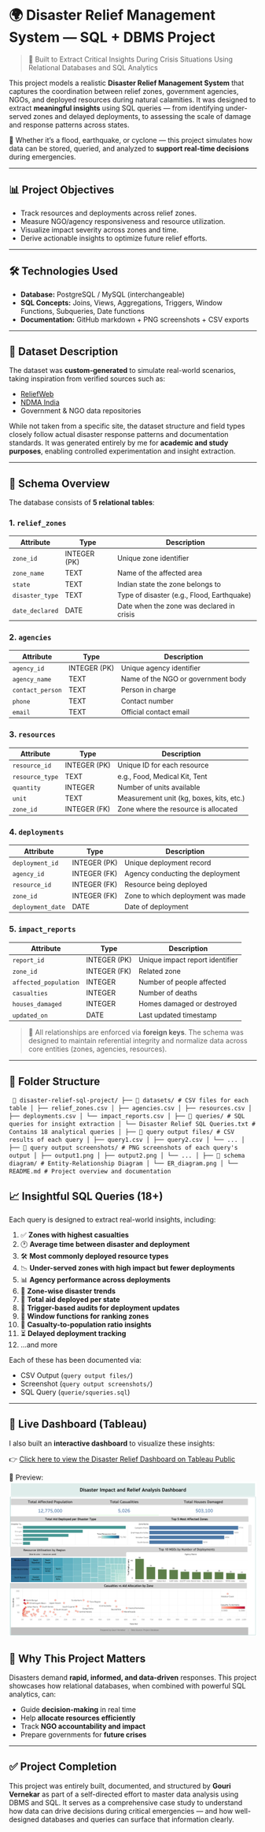 # 🌍 Disaster Relief Management System — SQL + DBMS Project

> 🚨 Built to Extract Critical Insights During Crisis Situations Using Relational Databases and SQL Analytics

This project models a realistic **Disaster Relief Management System** that captures the coordination between relief zones, government agencies, NGOs, and deployed resources during natural calamities. It was designed to extract **meaningful insights** using SQL queries — from identifying under-served zones and delayed deployments, to assessing the scale of damage and response patterns across states.

📌 Whether it’s a flood, earthquake, or cyclone — this project simulates how data can be stored, queried, and analyzed to **support real-time decisions** during emergencies.

---

## 📊 Project Objectives

- Track resources and deployments across relief zones.
- Measure NGO/agency responsiveness and resource utilization.
- Visualize impact severity across zones and time.
- Derive actionable insights to optimize future relief efforts.

---

## 🛠️ Technologies Used

- **Database:** PostgreSQL / MySQL (interchangeable)
- **SQL Concepts:** Joins, Views, Aggregations, Triggers, Window Functions, Subqueries, Date functions
- **Documentation:** GitHub markdown + PNG screenshots + CSV exports

---

## 🧾 Dataset Description

The dataset was **custom-generated** to simulate real-world scenarios, taking inspiration from verified sources such as:
- [ReliefWeb](https://reliefweb.int/)
- [NDMA India](https://ndma.gov.in/)
- Government & NGO data repositories

While not taken from a specific site, the dataset structure and field types closely follow actual disaster response patterns and documentation standards. It was generated entirely by me for **academic and study purposes**, enabling controlled experimentation and insight extraction.

---

## 🧩 Schema Overview

The database consists of **5 relational tables**:

### 1. `relief_zones`
| Attribute       | Type        | Description                              |
|----------------|-------------|------------------------------------------|
| `zone_id`      | INTEGER (PK)| Unique zone identifier                   |
| `zone_name`    | TEXT        | Name of the affected area                |
| `state`        | TEXT        | Indian state the zone belongs to         |
| `disaster_type`| TEXT        | Type of disaster (e.g., Flood, Earthquake)|
| `date_declared`| DATE        | Date when the zone was declared in crisis|

### 2. `agencies`
| Attribute         | Type        | Description                            |
|------------------|-------------|----------------------------------------|
| `agency_id`       | INTEGER (PK)| Unique agency identifier               |
| `agency_name`     | TEXT        | Name of the NGO or government body     |
| `contact_person`  | TEXT        | Person in charge                       |
| `phone`           | TEXT        | Contact number                         |
| `email`           | TEXT        | Official contact email                 |

### 3. `resources`
| Attribute      | Type        | Description                                |
|---------------|-------------|--------------------------------------------|
| `resource_id` | INTEGER (PK)| Unique ID for each resource                |
| `resource_type`| TEXT        | e.g., Food, Medical Kit, Tent              |
| `quantity`    | INTEGER     | Number of units available                  |
| `unit`        | TEXT        | Measurement unit (kg, boxes, kits, etc.)   |
| `zone_id`     | INTEGER (FK)| Zone where the resource is allocated       |

### 4. `deployments`
| Attribute        | Type        | Description                              |
|------------------|-------------|------------------------------------------|
| `deployment_id`  | INTEGER (PK)| Unique deployment record                 |
| `agency_id`      | INTEGER (FK)| Agency conducting the deployment         |
| `resource_id`    | INTEGER (FK)| Resource being deployed                  |
| `zone_id`        | INTEGER (FK)| Zone to which deployment was made        |
| `deployment_date`| DATE        | Date of deployment                       |

### 5. `impact_reports`
| Attribute         | Type        | Description                            |
|-------------------|-------------|----------------------------------------|
| `report_id`       | INTEGER (PK)| Unique impact report identifier        |
| `zone_id`         | INTEGER (FK)| Related zone                           |
| `affected_population` | INTEGER | Number of people affected              |
| `casualties`      | INTEGER     | Number of deaths                       |
| `houses_damaged`  | INTEGER     | Homes damaged or destroyed             |
| `updated_on`      | DATE        | Last updated timestamp                 |

> 🔗 All relationships are enforced via **foreign keys**. The schema was designed to maintain referential integrity and normalize data across core entities (zones, agencies, resources).

---

## 📂 Folder Structure
<pre><code> 📁 disaster-relief-sql-project/ ├── 📁 datasets/ # CSV files for each table │ ├── relief_zones.csv │ ├── agencies.csv │ ├── resources.csv │ ├── deployments.csv │ └── impact_reports.csv │ ├── 📁 queries/ # SQL queries for insight extraction │ └── Disaster Relief SQL Queries.txt # Contains 18 analytical queries │ ├── 📁 query output files/ # CSV results of each query │ ├── query1.csv │ ├── query2.csv │ └── ... │ ├── 📁 query output screenshots/ # PNG screenshots of each query's output │ ├── output1.png │ ├── output2.png │ └── ... │ ├── 📁 schema diagram/ # Entity-Relationship Diagram │ └── ER_diagram.png │ └── README.md # Project overview and documentation </code></pre>
## 📈 Insightful SQL Queries (18+)

Each query is designed to extract real-world insights, including:

1. ✅ **Zones with highest casualties**
2. 🕐 **Average time between disaster and deployment**
3. 🛠️ **Most commonly deployed resource types**
4. 📉 **Under-served zones with high impact but fewer deployments**
5. 📊 **Agency performance across deployments**
6. 📍 **Zone-wise disaster trends**
7. 🧮 **Total aid deployed per state**
8. 🔁 **Trigger-based audits for deployment updates**
9. 🧵 **Window functions for ranking zones**
10. 👥 **Casualty-to-population ratio insights**
11. ⏳ **Delayed deployment tracking**
12. ...and more

Each of these has been documented via:
- CSV Output (`query output files/`)
- Screenshot (`query output screenshots/`)
- SQL Query (`querie/squeries.sql`)

---
## 🔗 Live Dashboard (Tableau)

I also built an **interactive dashboard** to visualize these insights:  

👉 [Click here to view the Disaster Relief Dashboard on Tableau Public](https://public.tableau.com/views/DisasterRelief-Dashboard/Dashboard1)  

📸 Preview:  
![Dashboard Screenshot](Dashboard.png)  

## 🔎 Why This Project Matters

Disasters demand **rapid, informed, and data-driven** responses. This project showcases how relational databases, when combined with powerful SQL analytics, can:
- Guide **decision-making** in real time
- Help **allocate resources efficiently**
- Track **NGO accountability and impact**
- Prepare governments for **future crises**

---

## ✅ Project Completion

This project was entirely built, documented, and structured by **Gouri Vernekar** as part of a self-directed effort to master data analysis using DBMS and SQL. It serves as a comprehensive case study to understand how data can drive decisions during critical emergencies — and how well-designed databases and queries can surface that information clearly.
